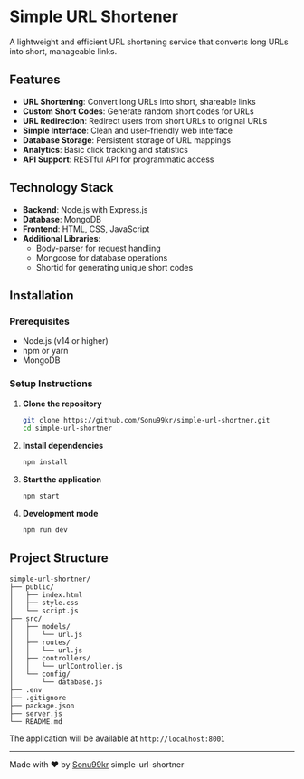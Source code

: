 # Simple URL Shortener

A lightweight and efficient URL shortening service that converts long URLs into short, manageable links.

## Features

- **URL Shortening**: Convert long URLs into short, shareable links
- **Custom Short Codes**: Generate random short codes for URLs
- **URL Redirection**: Redirect users from short URLs to original URLs
- **Simple Interface**: Clean and user-friendly web interface
- **Database Storage**: Persistent storage of URL mappings
- **Analytics**: Basic click tracking and statistics
- **API Support**: RESTful API for programmatic access

## Technology Stack

- **Backend**: Node.js with Express.js
- **Database**: MongoDB
- **Frontend**: HTML, CSS, JavaScript
- **Additional Libraries**: 
  - Body-parser for request handling
  - Mongoose for database operations
  - Shortid for generating unique short codes

## Installation

### Prerequisites

- Node.js (v14 or higher)
- npm or yarn
- MongoDB 

### Setup Instructions

1. **Clone the repository**
   ```bash
   git clone https://github.com/Sonu99kr/simple-url-shortner.git
   cd simple-url-shortner
   ```

2. **Install dependencies**
   ```bash
   npm install
   ```

3. **Start the application**
   ```bash
   npm start
   ```

4. **Development mode**
   ```bash
   npm run dev
   ```

## Project Structure

```
simple-url-shortner/
├── public/
│   ├── index.html
│   ├── style.css
│   └── script.js
├── src/
│   ├── models/
│   │   └── url.js
│   ├── routes/
│   │   └── url.js
│   ├── controllers/
│   │   └── urlController.js
│   └── config/
│       └── database.js
├── .env
├── .gitignore
├── package.json
├── server.js
└── README.md
```

The application will be available at `http://localhost:8001`

---

Made with ❤️ by [Sonu99kr](https://github.com/Sonu99kr) simple-url-shortner
